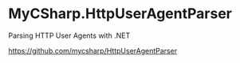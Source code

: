 # MyCSharp.HttpUserAgentParser

Parsing HTTP User Agents with .NET

https://github.com/mycsharp/HttpUserAgentParser
